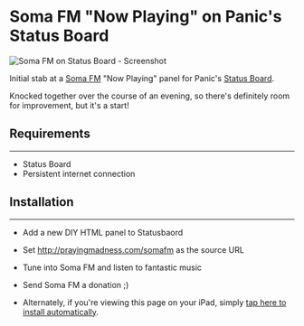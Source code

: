 Soma FM "Now Playing" on Panic's Status Board
============================

![Soma FM on Status Board - Screenshot](http://somafm.prayingmadness.com/images/screencap.png)

Initial stab at a <a href="http://somafm.com">Soma FM</a> "Now Playing" panel for Panic's <a href="http://panic.com/statusboard">Status Board</a>.

Knocked together over the course of an evening, so there's definitely room for improvement, but it's a start!

## Requirements
-----
- Status Board
- Persistent internet connection

## Installation
-----
- Add a new DIY HTML panel to Statusbaord
- Set http://prayingmadness.com/somafm as the source URL
- Tune into Soma FM and listen to fantastic music
- Send Soma FM a donation ;)

- Alternately, if you're viewing this page on your iPad, simply <a href="panicboard://?url=http%3A%2F%2Fsomafm.prayingmadness.com&panel=diy">tap here to install automatically</a>.